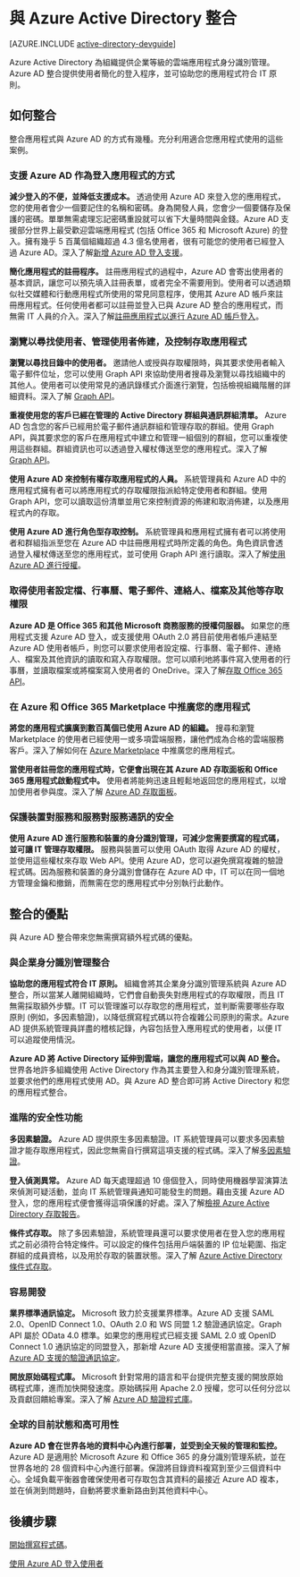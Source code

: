 <properties
   pageTitle="如何與 Azure Active Directory 整合 | Microsoft Azure"
   description="與 Azure Active Directory 整合的優點和所需資源指南。"
   services="active-directory"
   documentationCenter="dev-center-name"
   authors="msmbaldwin"
   manager="mbaldwin"
   editor=""/>

<tags
   ms.service="active-directory"
   ms.devlang="na"
   ms.topic="article"
   ms.tgt_pltfrm="na"
   ms.workload="identity"
   ms.date="09/24/2015"
   ms.author="mbaldwin"/>

# 與 Azure Active Directory 整合

[AZURE.INCLUDE [active-directory-devguide](../../includes/active-directory-devguide.md)]

Azure Active Directory 為組織提供企業等級的雲端應用程式身分識別管理。Azure AD 整合提供使用者簡化的登入程序，並可協助您的應用程式符合 IT 原則。

## 如何整合

整合應用程式與 Azure AD 的方式有幾種。充分利用適合您應用程式使用的這些案例。

### 支援 Azure AD 作為登入應用程式的方式

**減少登入的不便，並降低支援成本。** 透過使用 Azure AD 來登入您的應用程式，您的使用者會少一個要記住的名稱和密碼。身為開發人員，您會少一個要儲存及保護的密碼。單單無需處理忘記密碼重設就可以省下大量時間與金錢。Azure AD 支援部分世界上最受歡迎雲端應用程式 (包括 Office 365 和 Microsoft Azure) 的登入。擁有幾乎 5 百萬個組織超過 4.3 億名使用者，很有可能您的使用者已經登入過 Azure AD。深入了解[新增 Azure AD 登入支援](active-directory-authentication-scenarios.md)。

**簡化應用程式的註冊程序。** 註冊應用程式的過程中，Azure AD 會寄出使用者的基本資訊，讓您可以預先填入註冊表單，或者完全不需要用到。使用者可以透過類似社交媒體和行動應用程式所使用的常見同意程序，使用其 Azure AD 帳戶來註冊應用程式。任何使用者都可以註冊並登入已與 Azure AD 整合的應用程式，而無需 IT 人員的介入。深入了解[註冊應用程式以進行 Azure AD 帳戶登入](../mobile-services-how-to-register-active-directory-authentication.md)。

### 瀏覽以尋找使用者、管理使用者佈建，及控制存取應用程式

**瀏覽以尋找目錄中的使用者。** 邀請他人或授與存取權限時，與其要求使用者輸入電子郵件位址，您可以使用 Graph API 來協助使用者搜尋及瀏覽以尋找組織中的其他人。使用者可以使用常見的通訊錄樣式介面進行瀏覽，包括檢視組織階層的詳細資料。深入了解 [Graph API](active-directory-graph-api.md)。

**重複使用您的客戶已經在管理的 Active Directory 群組與通訊群組清單。** Azure AD 包含您的客戶已經用於電子郵件通訊群組和管理存取的群組。使用 Graph API，與其要求您的客戶在應用程式中建立和管理一組個別的群組，您可以重複使用這些群組。群組資訊也可以透過登入權杖傳送至您的應用程式。深入了解 [Graph API](active-directory-graph-api.md)。

**使用 Azure AD 來控制有權存取應用程式的人員。** 系統管理員和 Azure AD 中的應用程式擁有者可以將應用程式的存取權限指派給特定使用者和群組。使用 Graph API，您可以讀取這份清單並用它來控制資源的佈建和取消佈建，以及應用程式內的存取。

**使用 Azure AD 進行角色型存取控制。** 系統管理員和應用程式擁有者可以將使用者和群組指派至您在 Azure AD 中註冊應用程式時所定義的角色。角色資訊會透過登入權杖傳送至您的應用程式，並可使用 Graph API 進行讀取。深入了解[使用 Azure AD 進行授權](http://blogs.technet.com/b/ad/archive/2014/12/18/azure-active-directory-now-with-group-claims-and-application-roles.aspx)。

### 取得使用者設定檔、行事曆、電子郵件、連絡人、檔案及其他等存取權限

**Azure AD 是 Office 365 和其他 Microsoft 商務服務的授權伺服器。** 如果您的應用程式支援 Azure AD 登入，或支援使用 OAuth 2.0 將目前使用者帳戶連結至 Azure AD 使用者帳戶，則您可以要求使用者設定檔、行事曆、電子郵件、連絡人、檔案及其他資訊的讀取和寫入存取權限。您可以順利地將事件寫入使用者的行事曆，並讀取檔案或將檔案寫入使用者的 OneDrive。深入了解[存取 Office 365 API](https://msdn.microsoft.com/office/office365/howto/platform-development-overview)。

### 在 Azure 和 Office 365 Marketplace 中推廣您的應用程式

**將您的應用程式擴廣到數百萬個已使用 Azure AD 的組織。** 搜尋和瀏覽 Marketplace 的使用者已經使用一或多項雲端服務，讓他們成為合格的雲端服務客戶。深入了解如何在 [Azure Marketplace](http://azure.microsoft.com/marketplace/partner-program/) 中推廣您的應用程式。

**當使用者註冊您的應用程式時，它便會出現在其 Azure AD 存取面板和 Office 365 應用程式啟動程式中。** 使用者將能夠迅速且輕鬆地返回您的應用程式，以增加使用者參與度。深入了解 [Azure AD 存取面板](active-directory-saas-access-panel-introduction.md)。

### 保護裝置對服務和服務對服務通訊的安全

**使用 Azure AD 進行服務和裝置的身分識別管理，可減少您需要撰寫的程式碼，並可讓 IT 管理存取權限。** 服務與裝置可以使用 OAuth 取得 Azure AD 的權杖，並使用這些權杖來存取 Web API。使用 Azure AD，您可以避免撰寫複雜的驗證程式碼。因為服務和裝置的身分識別會儲存在 Azure AD 中，IT 可以在同一個地方管理金鑰和撤銷，而無需在您的應用程式中分別執行此動作。

## 整合的優點

與 Azure AD 整合帶來您無需撰寫額外程式碼的優點。

### 與企業身分識別管理整合

**協助您的應用程式符合 IT 原則。** 組織會將其企業身分識別管理系統與 Azure AD 整合，所以當某人離開組織時，它們會自動喪失對應用程式的存取權限，而且 IT 無需採取額外步驟。IT 可以管理誰可以存取您的應用程式，並判斷需要哪些存取原則 (例如，多因素驗證)，以降低撰寫程式碼以符合複雜公司原則的需求。Azure AD 提供系統管理員詳盡的稽核記錄，內容包括登入應用程式的使用者，以便 IT 可以追蹤使用情況。

**Azure AD 將 Active Directory 延伸到雲端，讓您的應用程式可以與 AD 整合。** 世界各地許多組織使用 Active Directory 作為其主要登入和身分識別管理系統，並要求他們的應用程式使用 AD。與 Azure AD 整合即可將 Active Directory 和您的應用程式整合。

### 進階的安全性功能

**多因素驗證。** Azure AD 提供原生多因素驗證。IT 系統管理員可以要求多因素驗證才能存取應用程式，因此您無需自行撰寫這項支援的程式碼。深入了解[多因素驗證](http://azure.microsoft.com/documentation/services/multi-factor-authentication/)。

**登入偵測異常。** Azure AD 每天處理超過 10 億個登入，同時使用機器學習演算法來偵測可疑活動，並向 IT 系統管理員通知可能發生的問題。藉由支援 Azure AD 登入，您的應用程式便會獲得這項保護的好處。深入了解[檢視 Azure Active Directory 存取報告](active-directory-view-access-usage-reports.md)。

**條件式存取。** 除了多因素驗證，系統管理員還可以要求使用者在登入您的應用程式之前必須符合特定條件。可以設定的條件包括用戶端裝置的 IP 位址範圍、指定群組的成員資格，以及用於存取的裝置狀態。深入了解 [Azure Active Directory 條件式存取](active-directory-conditional-access.md)。

### 容易開發

**業界標準通訊協定。** Microsoft 致力於支援業界標準。Azure AD 支援 SAML 2.0、OpenID Connect 1.0、OAuth 2.0 和 WS 同盟 1.2 驗證通訊協定。Graph API 屬於 OData 4.0 標準。如果您的應用程式已經支援 SAML 2.0 或 OpenID Connect 1.0 通訊協定的同盟登入，那新增 Azure AD 支援便相當直接。深入了解 [Azure AD 支援的驗證通訊協定](active-directory-authentication-protocols.md)。

**開放原始碼程式庫。** Microsoft 針對常用的語言和平台提供完整支援的開放原始碼程式庫，進而加快開發速度。原始碼採用 Apache 2.0 授權，您可以任何分岔以及貢獻回饋給專案。深入了解 [Azure AD 驗證程式庫](active-directory-authentication-libraries.md)。

### 全球的目前狀態和高可用性

**Azure AD 會在世界各地的資料中心內進行部署，並受到全天候的管理和監控。** Azure AD 是適用於 Microsoft Azure 和 Office 365 的身分識別管理系統，並在世界各地的 28 個資料中心內進行部署。保證將目錄資料複寫到至少三個資料中心。全域負載平衡器會確保使用者可存取包含其資料的最接近 Azure AD 複本，並在偵測到問題時，自動將要求重新路由到其他資料中心。

## 後續步驟

[開始撰寫程式碼](active-directory-developers-guide.md#getting-started)。

[使用 Azure AD 登入使用者](active-directory-authentication-scenarios.md)

<!---HONumber=Oct15_HO3-->
